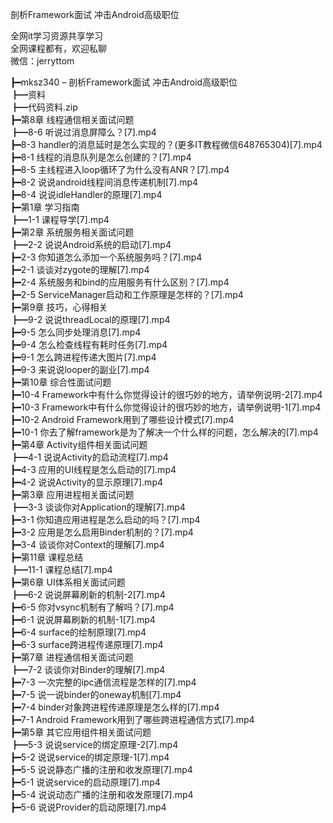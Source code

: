 剖析Framework面试 冲击Android高级职位

全网it学习资源共享学习<br>全网课程都有，欢迎私聊<br>微信：jerryttom<br>

┣━mksz340 – 剖析Framework面试 冲击Android高级职位<br> ┣━资料<br> ┣━代码资料.zip<br> ┣━第8章 线程通信相关面试问题<br> ┣━8-6 听说过消息屏障么？[7].mp4<br> ┣━8-3 handler的消息延时是怎么实现的？(更多IT教程微信648765304)[7].mp4<br> ┣━8-1 线程的消息队列是怎么创建的？[7].mp4<br> ┣━8-5 主线程进入loop循环了为什么没有ANR？[7].mp4<br> ┣━8-2 说说android线程间消息传递机制[7].mp4<br> ┣━8-4 说说idleHandler的原理[7].mp4<br> ┣━第1章 学习指南<br> ┣━1-1 课程导学[7].mp4<br> ┣━第2章 系统服务相关面试问题<br> ┣━2-2 说说Android系统的启动[7].mp4<br> ┣━2-3 你知道怎么添加一个系统服务吗？[7].mp4<br> ┣━2-1 谈谈对zygote的理解[7].mp4<br> ┣━2-4 系统服务和bind的应用服务有什么区别？[7].mp4<br> ┣━2-5 ServiceManager启动和工作原理是怎样的？[7].mp4<br> ┣━第9章 技巧，心得相关<br> ┣━9-2 说说threadLocal的原理[7].mp4<br> ┣━9-5 怎么同步处理消息[7].mp4<br> ┣━9-4 怎么检查线程有耗时任务[7].mp4<br> ┣━9-1 怎么跨进程传递大图片[7].mp4<br> ┣━9-3 来说说looper的副业[7].mp4<br> ┣━第10章 综合性面试问题<br> ┣━10-4 Framework中有什么你觉得设计的很巧妙的地方，请举例说明-2[7].mp4<br> ┣━10-3 Framework中有什么你觉得设计的很巧妙的地方，请举例说明-1[7].mp4<br> ┣━10-2 Android Framework用到了哪些设计模式[7].mp4<br> ┣━10-1 你去了解framework是为了解决一个什么样的问题，怎么解决的[7].mp4<br> ┣━第4章 Activity组件相关面试问题<br> ┣━4-1 说说Activity的启动流程[7].mp4<br> ┣━4-3 应用的UI线程是怎么启动的[7].mp4<br> ┣━4-2 说说Activity的显示原理[7].mp4<br> ┣━第3章 应用进程相关面试问题<br> ┣━3-3 谈谈你对Application的理解[7].mp4<br> ┣━3-1 你知道应用进程是怎么启动的吗？[7].mp4<br> ┣━3-2 应用是怎么启用Binder机制的？[7].mp4<br> ┣━3-4 谈谈你对Context的理解[7].mp4<br> ┣━第11章 课程总结<br> ┣━11-1 课程总结[7].mp4<br> ┣━第6章 UI体系相关面试问题<br> ┣━6-2 说说屏幕刷新的机制-2[7].mp4<br> ┣━6-5 你对vsync机制有了解吗？[7].mp4<br> ┣━6-1 说说屏幕刷新的机制-1[7].mp4<br> ┣━6-4 surface的绘制原理[7].mp4<br> ┣━6-3 surface跨进程传递原理[7].mp4<br> ┣━第7章 进程通信相关面试问题<br> ┣━7-2 谈谈你对Binder的理解[7].mp4<br> ┣━7-3 一次完整的ipc通信流程是怎样的[7].mp4<br> ┣━7-5 说一说binder的oneway机制[7].mp4<br> ┣━7-4 binder对象跨进程传递原理是怎么样的[7].mp4<br> ┣━7-1 Android Framework用到了哪些跨进程通信方式[7].mp4<br> ┣━第5章 其它应用组件相关面试问题<br> ┣━5-3 说说service的绑定原理-2[7].mp4<br> ┣━5-2 说说service的绑定原理-1[7].mp4<br> ┣━5-5 说说静态广播的注册和收发原理[7].mp4<br> ┣━5-1 说说service的启动原理[7].mp4<br> ┣━5-4 说说动态广播的注册和收发原理[7].mp4<br> ┣━5-6 说说Provider的启动原理[7].mp4